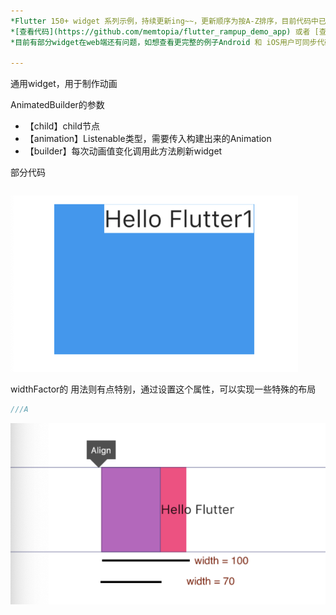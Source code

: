 ```yaml
---
*Flutter 150+ widget 系列示例，持续更新ing~~，更新顺序为按A-Z排序，目前代码中已包含150+个示例。*<br>
*[查看代码](https://github.com/memtopia/flutter_rampup_demo_app) 或者 [查看web完整示例](https://memtopia.github.io)*<br>
*目前有部分widget在web端还有问题，如想查看更完整的例子Android 和 iOS用户可同步代码后编译安装到手机上查看*

---
```



通用widget，用于制作动画<br>

AnimatedBuilder的参数
* 【child】child节点
* 【animation】Listenable类型，需要传入构建出来的Animation
* 【builder】每次动画值变化调用此方法刷新widget

部分代码

```dart


```
![Align](https://github.com/memtopia/flutter_rampup/raw/master/images/Align1.png)

widthFactor的 用法则有点特别，通过设置这个属性，可以实现一些特殊的布局

```dart
///A
```
![Align](https://github.com/memtopia/flutter_rampup/raw/master/images/Align2.png)

